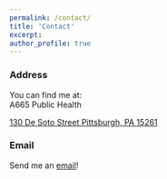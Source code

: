 ```yaml
---
permalink: /contact/
title: 'Contact'
excerpt: 
author_profile: true
---
```

### Address
You can find me at:  
A665 Public Health

<a target='_blank' href="https://maps.app.goo.gl/nUJ4ZppRPrz5rPFz9">
  130 De Soto Street
  Pittsburgh, PA 15261
</a>  

### Email
Send me an <a target='_blank' href="mailto:amandakreider@pitt.edu">email</a>!
